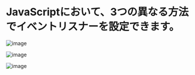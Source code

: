 # JavaScriptにおいて、3つの異なる方法でイベントリスナーを設定できます。

![image](https://user-images.githubusercontent.com/90771924/233866307-b414cf5c-4413-4806-9111-f4a326a513da.png)

![image](https://user-images.githubusercontent.com/90771924/233866355-faf22a7e-e750-4758-b240-fae8d97188c6.png)

![image](https://user-images.githubusercontent.com/90771924/233866370-b17a8ccb-40e4-416a-95f4-33d0da817c6d.png)
